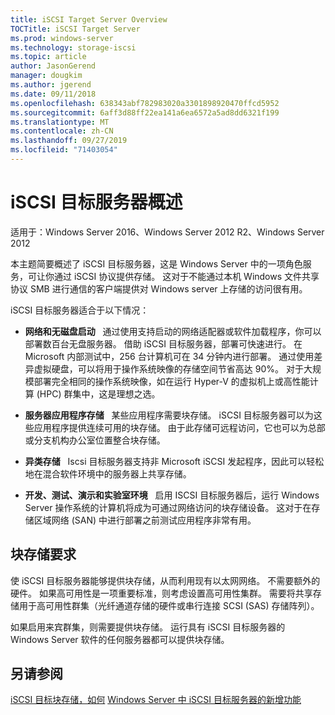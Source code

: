 ```yaml
---
title: iSCSI Target Server Overview
TOCTitle: iSCSI Target Server
ms.prod: windows-server
ms.technology: storage-iscsi
ms.topic: article
author: JasonGerend
manager: dougkim
ms.author: jgerend
ms.date: 09/11/2018
ms.openlocfilehash: 638343abf782983020a3301898920470ffcd5952
ms.sourcegitcommit: 6aff3d88ff22ea141a6ea6572a5ad8dd6321f199
ms.translationtype: MT
ms.contentlocale: zh-CN
ms.lasthandoff: 09/27/2019
ms.locfileid: "71403054"
---
```

# <a name="iscsi-target-server-overview"></a>iSCSI 目标服务器概述

适用于：Windows Server 2016、Windows Server 2012 R2、Windows Server 2012

本主题简要概述了 iSCSI 目标服务器，这是 Windows Server 中的一项角色服务，可让你通过 iSCSI 协议提供存储。 这对于不能通过本机 Windows 文件共享协议 SMB 进行通信的客户端提供对 Windows server 上存储的访问很有用。

iSCSI 目标服务器适合于以下情况：

* **网络和无磁盘启动**   通过使用支持启动的网络适配器或软件加载程序，你可以部署数百台无盘服务器。 借助 iSCSI 目标服务器，部署可快速进行。 在 Microsoft 内部测试中，256 台计算机可在 34 分钟内进行部署。 通过使用差异虚拟硬盘，可以将用于操作系统映像的存储空间节省高达 90%。 对于大规模部署完全相同的操作系统映像，如在运行 Hyper-V 的虚拟机上或高性能计算 (HPC) 群集中，这是理想之选。

* **服务器应用程序存储**   某些应用程序需要块存储。 iSCSI 目标服务器可以为这些应用程序提供连续可用的块存储。 由于此存储可远程访问，它也可以为总部或分支机构办公室位置整合块存储。

* **异类存储**   Iscsi 目标服务器支持非 Microsoft iSCSI 发起程序，因此可以轻松地在混合软件环境中的服务器上共享存储。

* **开发、测试、演示和实验室环境**   启用 ISCSI 目标服务器后，运行 Windows Server 操作系统的计算机将成为可通过网络访问的块存储设备。 这对于在存储区域网络 (SAN) 中进行部署之前测试应用程序非常有用。

## <a name="block-storage-requirements"></a>块存储要求

使 iSCSI 目标服务器能够提供块存储，从而利用现有以太网网络。 不需要额外的硬件。 如果高可用性是一项重要标准，则考虑设置高可用性集群。 需要将共享存储用于高可用性群集（光纤通道存储的硬件或串行连接 SCSI (SAS) 存储阵列）。

如果启用来宾群集，则需要提供块存储。 运行具有 iSCSI 目标服务器的 Windows Server 软件的任何服务器都可以提供块存储。

## <a name="see-also"></a>另请参阅

[iSCSI 目标块存储，如何](https://docs.microsoft.com/previous-versions/windows/it-pro/windows-server-2012-R2-and-2012/hh848268(v%3dws.11))  
[Windows Server 中 iSCSI 目标服务器的新增功能](https://docs.microsoft.com/previous-versions/windows/it-pro/windows-server-2012-R2-and-2012/dn305893(v%3dws.11))

